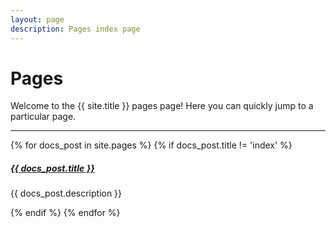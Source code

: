 ```yaml
---
layout: page
description: Pages index page
---
```


# Pages

Welcome to the {{ site.title }} pages page! Here you can quickly jump to a 
particular page.


<div class="section-index">
  <hr class="panel-line">
  {% for docs_post in site.pages %}
    {% if docs_post.title != 'index' %}
      <div class="entry">
        <h5><a href="{{ docs_post.url | prepend: site.baseurl }}">{{ docs_post.title }}</a></h5>
        <p>{{ docs_post.description }}</p>
      </div>
    {% endif %}
  {% endfor %}
</div>